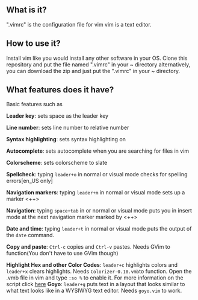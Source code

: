 What is it?
-----
".vimrc" is the configuration file for vim
vim is a text editor.

How to use it?
-------
Install vim like you would install any other software in your OS.
Clone this repository and put the file named ".vimrc" in your ~ directory
alternatively,
you can download the zip and just put the ".vimrc" in your ~ directory.

What features does it have?
---------
Basic features such as

**Leader key**: sets space as the leader key

**Line number**: sets line number to relative number

**Syntax highlighting**: sets syntax highlighting on

**Autocomplete**: sets autocomplete when you are searching for files in vim

**Colorscheme**: sets colorscheme to slate

**Spellcheck**: typing `leader+o` in normal or visual mode checks for spelling errors[en_US only]

**Navigation markers**: typing `leader+m` in normal or visual mode sets up a marker <++>

**Navigation**: typing `space+tab` in or normal or visual mode puts you in insert mode at the next navigation marker marked by <++>

**Date and time**: typing `leader+t` in normal or visual mode puts the output of the `date` command.

**Copy and paste**: `Ctrl-c` copies and `Ctrl-v` pastes. Needs GVim to function(You don't have to use GVim though)

**Highlight Hex and other Color Codes**: `leader+c` highlights colors and `leader+x` clears highlights. Needs `Colorizer-0.10.vmb`to function. Open the .vmb file in vim and type `:so %` to enable it. For more information on the script click [here](https://www.vim.org/scripts/script.php?script_id=3963)
**Goyo**: `leader+g` puts text in a layout that looks similar to what text looks like in a WYSIWYG text editor. Needs `goyo.vim` to work.
